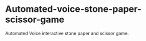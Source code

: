 # Automated-voice-stone-paper-scissor-game
Automated Voice interactive stone paper and scissor game.
